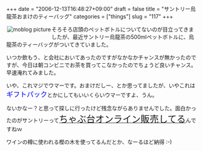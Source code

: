 +++
date = "2006-12-13T16:48:27+09:00"
draft = false
title = "サントリー烏龍茶おまけのティーバッグ"
categories = ["things"]
slug = "117"
+++

<a rel="lightbox" href="http://keruru.net/images/457fb04ac2cca-img014.jpg"><img vspace="2" hspace="2" border="0" align="left" alt="moblog picture" title="moblogPicture" src="http://keruru.net/images/457fb04ac2cca-thumb_img014.jpg" /></a>
<!-- bodytext -->
そろそろ店頭のペットボトルについてないのが目立ってきましたが、最近サントリー烏龍茶の500mlペットボトルに、烏龍茶のティーバッグがついてきていました。

いつか飲もう、と会社においてあったのですがなかなかチャンスが無かったのですが、今日は朝コンビニでお茶を買ってこなかったのでちょうど良いチャンス。早速淹れてみました。

いや、これマジでウマーです。おまけだしー、とか思ってましたが、いやこれは<font size="+1" color="blue">ギフトパック</font>とかにしてもいいくらいウマーですよ、うん。

ないかなー？と思って探しに行ったけど残念ながらありませんでした。面白かったのがサントリーって<a href="http://www.suntory.co.jp/taru/wakagu/chabudai_maru.html"><font size="+2">ちゃぶ台オンライン販売してる</font></a>んですねｗ

<!-- bodytext end -->

ワインの樽に使われる樫の木を使ってるんだとか、なーるほど納得 :-)
